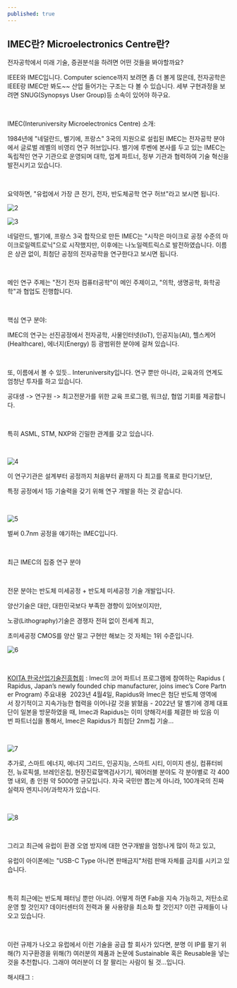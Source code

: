 ```yaml
---
published: true
---
```

## IMEC란? Microelectronics Centre란?

전자공학에서 미래 기술, 증권분석을 하려면 어떤 것들을 봐야할까요?

IEEE와 IMEC입니다. Computer science까지 보려면 좀 더 볼게 많은데, 전자공학은 IEEE랑 IMEC만 봐도~~ 산업 들어가는 구조는 다 볼 수 있습니다. 세부 구현과정을 보려면 SNUG(Synopsys User Group)등 소속이 있어야 하구요.

​

IMEC(Interuniversity Microelectronics Centre) 소개:

1984년에 "네덜란드, 벨기에, 프랑스" 3국의 지원으로 설립된 IMEC는 전자공학 분야에서 글로벌 레벨의 비영리 연구 허브입니다. 벨기에 루벤에 본사를 두고 있는 IMEC는 독립적인 연구 기관으로 운영되며 대학, 업계 파트너, 정부 기관과 협력하여 기술 혁신을 발전시키고 있습니다.

​

요약하면, "유럽에서 가장 큰 전기, 전자, 반도체공학 연구 허브"라고 보시면 됩니다.

![2](/assets/img/223294909258/2.png)

![3](/assets/img/223294909258/3.png)

네덜란드, 벨기에, 프랑스 3국 합작으로 만든 IMEC는 "시작은 마이크로 공정 수준의 마이크로일렉트로닉"으로 시작했지만, 이후에는 나노일렉트릭스로 발전하였습니다. 이름은 상관 없이, 최첨단 공정의 전자공학을 연구한다고 보시면 됩니다.

​

메인 연구 주제는 "전기 전자 컴퓨터공학"이 메인 주제이고, "의학, 생명공학, 화학공학"과 협업도 진행합니다.

​

핵심 연구 분야:

IMEC의 연구는 선진공정에서 전자공학, 사물인터넷(IoT), 인공지능(AI), 헬스케어(Healthcare), 에너지(Energy) 등 광범위한 분야에 걸쳐 있습니다.

​

또, 이름에서 볼 수 있듯.. Interuniversity입니다. 연구 뿐만 아니라, 교육과의 연계도 엄청난 투자를 하고 있습니다.

공대생 -> 연구원 -> 최고전문가를 위한 교육 프로그램, 워크샵, 협업 기회를 제공합니다.

​

특히 ASML, STM, NXP와 긴밀한 관계를 갖고 있습니다.

​

![4](/assets/img/223294909258/4.png)

이 연구기관은 설계부터 공정까지 처음부터 끝까지 다 최고를 목표로 한다기보단,

특정 공정에서 1등 기술력을 갖기 위해 연구 개발을 하는 것 같습니다.

​

![5](/assets/img/223294909258/5.png)

벌써 0.7nm 공정을 얘기하는 IMEC입니다.

​

최근 IMEC의 집중 연구 분야

​

전문 분야는 반도체 미세공정 + 반도체 미세공정 기술 개발입니다.

양산기술은 대만, 대한민국보다 부족한 경향이 있어보이지만,

노광(Lithography)기술은 경쟁자 전혀 없이 전세계 최고,

초미세공정 CMOS를 양산 말고 구현만 해보는 것 자체는 1위 수준입니다.

![6](/assets/img/223294909258/6.png)

​

[KOITA 한국산업기술진흥협회](https://m.koita.or.kr/m/mobile/mem_knowledge/ktip_read.aspx?no=49845&page=) : Imec의 코어 파트너 프로그램에 참여하는 Rapidus ( Rapidus, Japan’s newly founded chip manufacturer, joins imec’s Core Partner Program) 주요내용  2023년 4월4일, Rapidus와 Imec은 첨단 반도체 영역에서 장기적이고 지속가능한 협력을 이어나갈 것을 밝혔음 - 2022년 말 벨기에 경제 대표단이 일본을 방문하였을 때, Imec과 Rapidus는 이미 양해각서를 체결한 바 있음 이번 파트너십을 통해서, Imec은 Rapidus가 최첨단 2nm칩 기술...

​

![7](/assets/img/223294909258/7.png)

추가로, 스마트 에너지, 에너지 그리드, 인공지능, 스마트 시티, 이미지 센싱, 컴퓨터비전, 뉴로픽셀, 브레인온칩, 현장진료혈액검사기기, 웨어러블 분야도 각 분야별로 각 400명 내외, 총 인원 약 5000명 규모입니다. 자국 국민만 뽑는게 아니라, 100개국의 진짜 실력자 엔지니어/과학자가 있습니다.

​

![8](/assets/img/223294909258/8.png)

​

그리고 최근에 유럽이 환경 오염 방지에 대한 연구개발을 엄청나게 많이 하고 있고,

유럽이 아이폰에는 "USB-C Type 아니면 판매금지"처럼 판매 자체를 금지를 시키고 있습니다.

​

특히 최근에는 반도체 패터닝 뿐만 아니라. 어떻게 하면 Fab을 지속 가능하고, 저탄소로 운영 할 것인지? 데이터센터의 전력과 물 사용량을 최소화 할 것인지? 이런 규제들이 나오고 있습니다.

​

이런 규제가 나오고 유럽에서 이런 기술을 공급 할 회사가 있다면, 분명 이 IP를 팔기 위해(?) 지구환경을 위해(?) 여러분의 제품과 논문에 Sustainable 혹은 Reusable을 넣는 것을 추천합니다. 그래야 여러분이 더 잘 팔리는 사람이 될 것...입니다.

 해시태그 : 